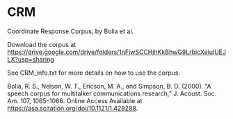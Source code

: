 # CRM
Coordinate Response Corpus, by Bolia et al.

Download the corpus at https://drive.google.com/drive/folders/1nFjwSCCHjhKkBhwG9LrblcXeiulUEJLX?usp=sharing

See CRM_info.txt for more details on how to use the corpus.

Bolia, R. S., Nelson, W. T., Ericson, M. A., and Simpson, B. D. (2000). “A speech corpus for multitalker communications research,” J. Acoust. Soc. Am. 107, 1065–1066. Online Access Available at <https://asa.scitation.org/doi/10.1121/1.428288>.
